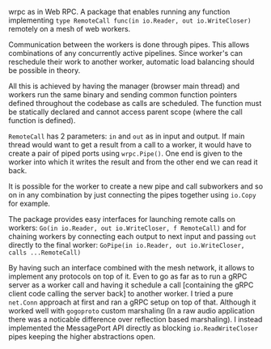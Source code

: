 wrpc as in Web RPC. A package that enables running any function implementing `type RemoteCall func(in io.Reader, out io.WriteCloser)
` remotely on a mesh of web workers.

Communication between the workers is done through pipes.
This allows combinations of any concurrently active pipelines. Since worker's can reschedule their work to another worker, automatic load balancing should be possible in theory.

All this is achieved by having the manager (browser main thread) and workers run the same binary and sending common function pointers defined throughout the codebase as calls are scheduled. The function must be statically declared and cannot access parent scope (where the call function is defined).

`RemoteCall` has 2 parameters: `in` and `out` as in input and output.
If main thread would want to get a result from a call to a worker, it would have to create a pair of piped ports using `wrpc.Pipe()`. One end is given to the worker into which it writes the result and from the other end we can read it back.

It is possible for the worker to create a new pipe and call subworkers and so on in any combination by just connecting the pipes together using `io.Copy` for example.

The package provides easy interfaces for launching remote calls on workers:
`Go(in io.Reader, out io.WriteCloser, f RemoteCall)` and for chaining workers by connecting each output to next input and passing `out` directly to the final worker: `GoPipe(in io.Reader, out io.WriteCloser, calls ...RemoteCall)`

By having such an interface combined with the mesh network, it allows to implement any protocols on top of it. Even to go as far as to run a gRPC server as a worker call and having it schedule a call [containing the gRPC client code calling the server back] to another worker. I tried a pure `net.Conn` approach at first and ran a gRPC setup on top of that. Although it worked well with `gogoproto` custom marshaling (In a raw audio application there was a noticable difference over reflection based marshaling). I instead implemented the MessagePort API directly as blocking `io.ReadWriteCloser` pipes keeping the higher abstractions open.
